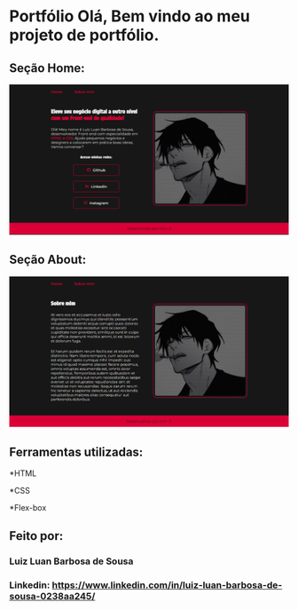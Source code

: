 # Portfólio Olá, Bem vindo ao meu projeto de portfólio.

## Seção Home:

![image](./assets/print-desktop.png)

## Seção About:

![image](./assets/print-desktop-about.png)

## Ferramentas utilizadas:

*HTML

*CSS

*Flex-box

## Feito por:

### Luiz Luan Barbosa de Sousa

### Linkedin: https://www.linkedin.com/in/luiz-luan-barbosa-de-sousa-0238aa245/

```